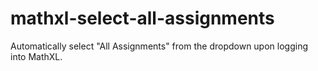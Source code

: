 # mathxl-select-all-assignments
Automatically select "All Assignments" from the dropdown upon logging into MathXL.

